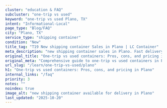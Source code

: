 ```yaml
---
cluster: "education & FAQ"
subcluster: "one-trip vs used"
keyword: "one-trip vs used Plano, TX"
intent: "Informational-Local"
page_type: "Blog/FAQ"
city: "Plano, TX"
service_type: "shipping container"
condition: "New"
title_tag: "T19 New shipping container Sales in Plano | LC Container"
meta_description: "new shipping container sales in Plano. Fast delivery, competitive pricing. Serving one trip vs used area. Quote ID: A1Q. Call (214) 524-4168 for your free quote today."
original_title: "One-trip vs used containers: Pros, cons, and pricing in Plano | LC Container"
original_meta: "Comprehensive guide to one-trip vs used containers in Plano. Local since 2003. Call (214) 524-4168 for quotes."
url_slug: "/learn/one-trip-vs-used/plano"
h1: "One-trip vs used containers: Pros, cons, and pricing in Plano"
internal_links: "/faq"
priority: 3
notes: ""
noindex: true
image_alt: "new shipping container available for delivery in Plano"
last_updated: "2025-10-20"
---
```


<!-- TODO: Add unique city/inventory copy, images, and internal links here. -->
